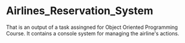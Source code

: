 # Airlines_Reservation_System
That is an output of a task assingned for Object Oriented Programming Course. It contains a console system for managing the airline's actions.
